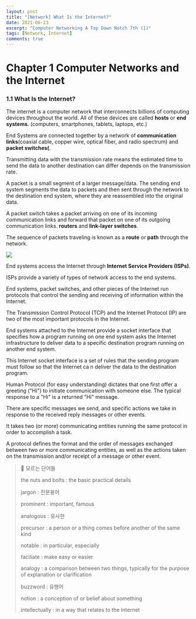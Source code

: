 ```yaml
---
layout: post
title: "[Network] What Is the Internet?"
date: 2021-06-23
excerpt: "Computer Networking A Top Down Notch 7th (1)"
tags: [Network, Internet]
comments: true
---
```

# Chapter 1 Computer Networks and the Internet

### 1.1 What Is the Internet?

The internet is a computer network that interconnects billions of computing devices throughout the world. All of these devices are called **hosts** or **end systems**. (computers, smartphones, tablets, laptops, etc.) 

End Systems are connected together by a network of **communication links**(coaxial cable, copper wire, optical fiber, and radio spectrum) and **packet switches(**. 

Transmitting data with the transmission rate means the estimated time to send the data to another destination can differ depends on the transmission rate. 

A packet is a small segment of a larger message/data. The sending end system segments the data to packets and then sent through the network to the destination end system, where they are reassembled into the original data. 

A packet switch takes a packet arriving on one of its incoming communication links and forward that packet on one of its outgoing communication links. **routers** and **link-layer switches**. 

The sequence of packets traveling is known as a **route** or **path** through the network. 

<img src ="https://eunmik.github.io/bonita.github.io/assets/img/210623-img1.jpeg" />

End systems access the Internet through **Internet Service Providers (ISPs)**.

ISPs provide a variety of types of network access to the end systems. 

End systems, packet switches, and other pieces of the Internet run protocols that control the sending and receiving of information within the Internet. 

The Transmission Control Protocol (TCP) and the Internet Protocol (IP) are two of the most important protocols in the Internet. 

End systems attached to the Internet provide a socket interface that specifies how a program running on one end system asks the Internet infrastructure to deliver data to a specific destination program running on another end system. 

This Internet socket interface is a set of rules that the sending program must follow so that the Internet ca n deliver the data to the destination program. 

Human Protocol (for easy understanding) dictates that one first offer a greeting ("Hi") to initiate communication with someone else. The typical response to a "Hi" is a returned "Hi" message. 

There are specific messages we send, and specific actions we take in response to the received reply messages or other events. 

It takes two (or more) communicating entities running the same protocol in order to accomplish a task. 

A protocol defines the format and the order of messages exchanged between two or more communicating entities, as well as the actions taken on the transmission and/or receipt of a message or other event.

> 📘 모르는 단어들 
>
> the nuts and bolts : the basic practical details 
>
> jargon : 전문용어 
>
> prominent : important, famous
>
> analogous : 유사한 
>
> precursor : a person or a thing comes before another of the same kind
>
> notable : in particular, especially 
>
> faciliate : make easy or easier 
>
> analogy : a comparison between two things, typically for the purpose of explanation or clarification 
>
> buzzword : 유행어 
>
> notion : a conception of or belief about something 
>
> intellectually : in a way that relates to the Internet




